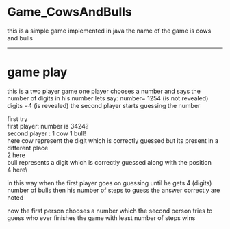 # Game_CowsAndBulls
this is a simple game implemented in java
the name of the game is cows and bulls

----
# game play
this is a two player game 
one player chooses a number and says the number of digits in his number
lets say:
number= 1254 (is not revealed)
digits =4 (is revealed)
the second player starts guessing the number 

first try\
first player: number is 3424?\
second player : 1 cow 1 bull!\
here cow represent the digit which is correctly guessed but its present in a different place \
2 here\
bull represents a digit which is correctly guessed along with the position \
4 here\

in this way when the first player goes on guessing until he gets 
4 (digits) number of bulls then his number of steps to guess the answer correctly are noted 

now the first person chooses a number which the second person tries to guess
who ever finishes the game with least number of steps wins
